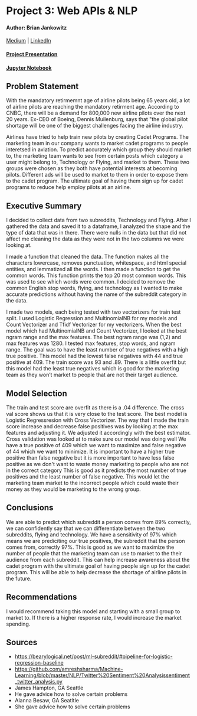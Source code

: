 # Project 3: Web APIs & NLP
#### Author: Brian Jankowitz
[Medium](https://medium.com/@JankowitzB) | [LinkedIn](https://www.linkedin.com/in/brian-jankowitz/)

#### [Project Presentation](presentation.pptx)
#### [Jupyter Notebook](/code/project_notebook.ipynb)

## Problem Statement

With the mandatory retirmemnt age of airline pilots being 65 years old, a lot of airline pilots are reaching the mandatory retirment age. According to CNBC, there will be a demand for 800,000 new airline pilots over the next 20 years. Ex-CEO of Boeing, Dennis Muilenburg, says that "the global pilot shortage will be one of the biggest challenges facing the airline industry.

Airlines have tried to help train new pilots by creating Cadet Programs. The marketing team in our company wants to market cadet programs to people interetsed in aviation. To predict accurately which group they should market to, the marketing team wants to see from certain posts which category a user might belong to, Technology or Flying, and market to them. These two groups were chosen as they both have potential interests at becoming pilots. Different ads will be used to market to them in order to expose them to the cadet program. The ultimate goal of having them sign up for cadet programs to reduce help employ pilots at an airline. 

## Executive Summary

I decided to collect data from two subreddits, Technology and Flying. After I gathered the data and saved it to a dataframe, I analyzed the shape and the type of data that was in there. There were nulls in the data but that did not affect me cleaning the data as they were not in the two columns we were looking at.

I made a function that cleaned the data. The function makes all the characters lowercase, removes punctuation, whitespace, and html special entities, and lemmatized all the words. I then made a function to get the common words. This function prints the top 20 most common words. This was used to see which words were common. I decided to remove the common English stop words, flying, and technology as I wanted to make accurate predictions without having the name of the subreddit category in the data.

I made two models, each being tested with two vectorizers for train test split. I used Logistic Regression and MultinomialNB for my models and Count Vectorizer and Tfidf Vectorizer for my vectorizers. When the best model which had MultinomialNB and Count Vectorizer, I looked at the best ngram range and the max features. The best ngram range was (1,2) and max features was 1280. I tested max features, stop words, and ngram range. The goal was to have the least number of true negatives with a high true positive. This model had the lowest false negatives with 44 and true positive at 409. The train score was 93 and .89. There is a little overfit but this model had the least true negatives which is good for the marketing team as they won’t market to people that are not their target audience.

## Model Selection

The train and test score are overfit as there is a .04 difference. The cross val score shows us that it is very close to the test score. The best model is Logistic Regressresion with Cross Vectorizer. The way that I made the train score increase and decrease false positives was by looking at the max features and adjusting it. We adjusted it accordingly with the best estimator. Cross validation was looked at to make sure our model was doing well We have a true positive of 409 which we want to maximize and false negative of 44 which we want to minimize. It is important to have a higher true positive than false negative but it is more important to have less false positive as we don't want to waste money marketing to people who are not in the correct category This is good as it predicts the most number of true positives and the least number of false negative. This would let the marketing team market to the incorrect people which could waste their money as they would be marketing to the wrong group.

## Conclusions

We are able to predict which subreddit a person comes from 89% correctly, we can confidently say that we can differentiate between the two subreddits, flying and technology. We have a sensitivity of 97% which means we are prediciting our true positives, the subreddit that the person comes from, correctly 97%. This is good as we want to maximize the number of people that the marketing team can use to market to the their audience from each subreddit. This can help increase awareness about the cadet program with the ultimate goal of having people sign up for the cadet program. This will be able to help decrease the shortage of airline pilots in the future.

## Recommendations

I would recommend taking this model and starting with a small group to market to. If there is a higher response rate, I would increase the market spending.

## Sources

- https://bearylogical.net/post/ml-subreddit/#pipeline-for-logistic-regression-baseline
- https://github.com/amreshsharma/Machine-Learning/blob/master/NLP/Twitter%20Sentiment%20Analysissentiment_twitter_analysis.py
- James Hampton, GA Seattle
 - He gave advice how to solve certain problems
- Alanna Besaw, GA Seatltle
 - She gave advice how to solve certain problems
